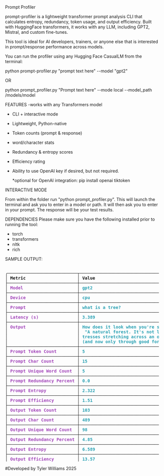 Prompt Profiler

prompt-profiler is a lightweight transformer prompt analysis CLI that calculates entropy, redundancy, token usage, and output efficiency. Built with HuggingFace transformers, it works with any LLM, including GPT2, Mistral, and custom fine-tunes. 

This tool is ideal for AI developers, trainers, or anyone else that is interested in prompt/response performance across models.

You can run the profiler using any Hugging Face CasualLM from the terminal:

  python prompt-profiler.py "prompt text here" --model "gpt2"

OR

  python prompt_profiler.py "Prompt text here" --mode local --model_path /models/model

FEATURES
-works with any Transformers model
- CLI + interactive mode
- Lightweight, Python-native
- Token counts (prompt & response)
- word/character stats
- Redundancy & entropy scores
- Efficiency rating
- Ability to use OpenAI key if desired, but not required. 

  *optional for OpenAI integration:
    pip install openai tiktoken

INTERACTIVE MODE

From within the folder run "python prompt_profiler.py". This will launch the terminal and ask you to enter in a model or path. It will then ask you to enter in your prompt. The response will be your test results. 

DEPENDENCIES
Please make sure you have the following installed prior to running the tool:
- torch
- transformers
- nltk
- rich

SAMPLE OUTPUT:

<pre><i>                                                                                  Prompt Profiler Results                                                                                    </i>
╭───────────────────────────┬────────────────────────────────────────────────────────────────────────────────────────────────────────────────────────────────────────────────────────────────╮
│<b> Metric                    </b>│<b> Value                                                                                                                                                          </b>│
├───────────────────────────┼────────────────────────────────────────────────────────────────────────────────────────────────────────────────────────────────────────────────────────────────┤
│<font color="#A347BA"><b> Model                     </b></font>│<font color="#2AA1B3"><b> gpt2                                                                                                                                                           </b></font>│
├───────────────────────────┼────────────────────────────────────────────────────────────────────────────────────────────────────────────────────────────────────────────────────────────────┤
│<font color="#A347BA"><b> Device                    </b></font>│<font color="#2AA1B3"><b> cpu                                                                                                                                                            </b></font>│
├───────────────────────────┼────────────────────────────────────────────────────────────────────────────────────────────────────────────────────────────────────────────────────────────────┤
│<font color="#A347BA"><b> Prompt                    </b></font>│<font color="#2AA1B3"><b> what is a tree?                                                                                                                                                </b></font>│
├───────────────────────────┼────────────────────────────────────────────────────────────────────────────────────────────────────────────────────────────────────────────────────────────────┤
│<font color="#A347BA"><b> Latency (s)               </b></font>│<font color="#2AA1B3"><b> 3.389                                                                                                                                                          </b></font>│
├───────────────────────────┼────────────────────────────────────────────────────────────────────────────────────────────────────────────────────────────────────────────────────────────────┤
│<font color="#A347BA"><b> Output                    </b></font>│<font color="#2AA1B3"><b> How does it look when you&apos;re standing on the ground, with your feet up?&quot;                                                                                       </b></font>│
│<font color="#A347BA"><b>                           </b></font>│<font color="#2AA1B3"><b>  &quot;A natural forest. It&apos;s not like any of us have ever lived here,&quot; said Harry as he pulled out his trunk and opened its lid: green leaves that resembled       </b></font>│
│<font color="#A347BA"><b>                           </b></font>│<font color="#2AA1B3"><b> tresses stretching across an open field; white branches twitching to life in their new home beneath trees whose roots had been cut down by war-torn enemies    </b></font>│
│<font color="#A347BA"><b>                           </b></font>│<font color="#2AA1B3"><b> (and now only through good fortune); one single leaf was still hanging from something about                                                                    </b></font>│
├───────────────────────────┼────────────────────────────────────────────────────────────────────────────────────────────────────────────────────────────────────────────────────────────────┤
│<font color="#A347BA"><b> Prompt Token Count        </b></font>│<font color="#2AA1B3"><b> 5                                                                                                                                                              </b></font>│
├───────────────────────────┼────────────────────────────────────────────────────────────────────────────────────────────────────────────────────────────────────────────────────────────────┤
│<font color="#A347BA"><b> Prompt Char Count         </b></font>│<font color="#2AA1B3"><b> 15                                                                                                                                                             </b></font>│
├───────────────────────────┼────────────────────────────────────────────────────────────────────────────────────────────────────────────────────────────────────────────────────────────────┤
│<font color="#A347BA"><b> Prompt Unique Word Count  </b></font>│<font color="#2AA1B3"><b> 5                                                                                                                                                              </b></font>│
├───────────────────────────┼────────────────────────────────────────────────────────────────────────────────────────────────────────────────────────────────────────────────────────────────┤
│<font color="#A347BA"><b> Prompt Redundancy Percent </b></font>│<font color="#2AA1B3"><b> 0.0                                                                                                                                                            </b></font>│
├───────────────────────────┼────────────────────────────────────────────────────────────────────────────────────────────────────────────────────────────────────────────────────────────────┤
│<font color="#A347BA"><b> Prompt Entropy            </b></font>│<font color="#2AA1B3"><b> 2.322                                                                                                                                                          </b></font>│
├───────────────────────────┼────────────────────────────────────────────────────────────────────────────────────────────────────────────────────────────────────────────────────────────────┤
│<font color="#A347BA"><b> Prompt Efficiency         </b></font>│<font color="#2AA1B3"><b> 1.51                                                                                                                                                           </b></font>│
├───────────────────────────┼────────────────────────────────────────────────────────────────────────────────────────────────────────────────────────────────────────────────────────────────┤
│<font color="#A347BA"><b> Output Token Count        </b></font>│<font color="#2AA1B3"><b> 103                                                                                                                                                            </b></font>│
├───────────────────────────┼────────────────────────────────────────────────────────────────────────────────────────────────────────────────────────────────────────────────────────────────┤
│<font color="#A347BA"><b> Output Char Count         </b></font>│<font color="#2AA1B3"><b> 489                                                                                                                                                            </b></font>│
├───────────────────────────┼────────────────────────────────────────────────────────────────────────────────────────────────────────────────────────────────────────────────────────────────┤
│<font color="#A347BA"><b> Output Unique Word Count  </b></font>│<font color="#2AA1B3"><b> 98                                                                                                                                                             </b></font>│
├───────────────────────────┼────────────────────────────────────────────────────────────────────────────────────────────────────────────────────────────────────────────────────────────────┤
│<font color="#A347BA"><b> Output Redundancy Percent </b></font>│<font color="#2AA1B3"><b> 4.85                                                                                                                                                           </b></font>│
├───────────────────────────┼────────────────────────────────────────────────────────────────────────────────────────────────────────────────────────────────────────────────────────────────┤
│<font color="#A347BA"><b> Output Entropy            </b></font>│<font color="#2AA1B3"><b> 6.589                                                                                                                                                          </b></font>│
├───────────────────────────┼────────────────────────────────────────────────────────────────────────────────────────────────────────────────────────────────────────────────────────────────┤
│<font color="#A347BA"><b> Output Efficiency         </b></font>│<font color="#2AA1B3"><b> 13.57                                                                                                                               </b></font></pre>

#Developed by Tyler Williams 2025
